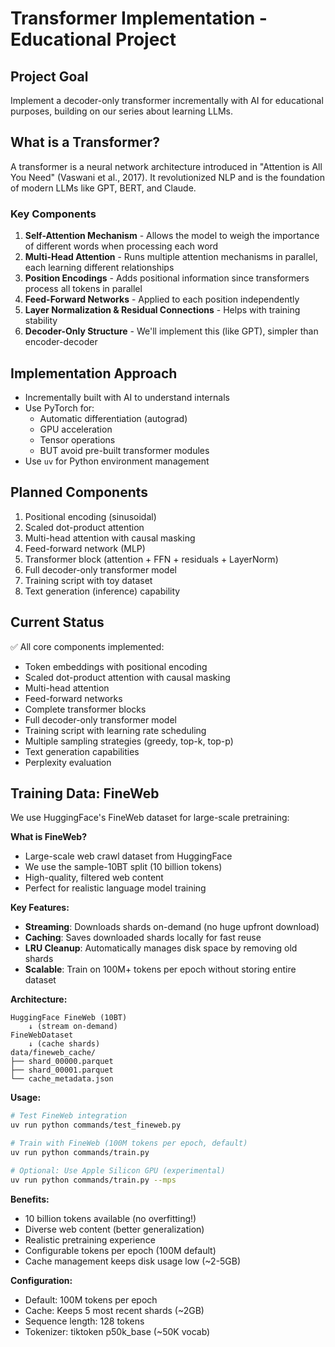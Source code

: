 # Transformer Implementation - Educational Project

## Project Goal
Implement a decoder-only transformer incrementally with AI for educational purposes, building on our series about learning LLMs.

## What is a Transformer?
A transformer is a neural network architecture introduced in "Attention is All You Need" (Vaswani et al., 2017). It revolutionized NLP and is the foundation of modern LLMs like GPT, BERT, and Claude.

### Key Components
1. **Self-Attention Mechanism** - Allows the model to weigh the importance of different words when processing each word
2. **Multi-Head Attention** - Runs multiple attention mechanisms in parallel, each learning different relationships
3. **Position Encodings** - Adds positional information since transformers process all tokens in parallel
4. **Feed-Forward Networks** - Applied to each position independently
5. **Layer Normalization & Residual Connections** - Helps with training stability
6. **Decoder-Only Structure** - We'll implement this (like GPT), simpler than encoder-decoder

## Implementation Approach
- Incrementally built with AI to understand internals
- Use PyTorch for:
  - Automatic differentiation (autograd)
  - GPU acceleration
  - Tensor operations
  - BUT avoid pre-built transformer modules
- Use `uv` for Python environment management

## Planned Components
1. Positional encoding (sinusoidal)
2. Scaled dot-product attention
3. Multi-head attention with causal masking
4. Feed-forward network (MLP)
5. Transformer block (attention + FFN + residuals + LayerNorm)
6. Full decoder-only transformer model
7. Training script with toy dataset
8. Text generation (inference) capability

## Current Status
✅ All core components implemented:
- Token embeddings with positional encoding
- Scaled dot-product attention with causal masking
- Multi-head attention
- Feed-forward networks
- Complete transformer blocks
- Full decoder-only transformer model
- Training script with learning rate scheduling
- Multiple sampling strategies (greedy, top-k, top-p)
- Text generation capabilities
- Perplexity evaluation

## Training Data: FineWeb

We use HuggingFace's FineWeb dataset for large-scale pretraining:

**What is FineWeb?**
- Large-scale web crawl dataset from HuggingFace
- We use the sample-10BT split (10 billion tokens)
- High-quality, filtered web content
- Perfect for realistic language model training

**Key Features:**
- **Streaming**: Downloads shards on-demand (no huge upfront download)
- **Caching**: Saves downloaded shards locally for fast reuse
- **LRU Cleanup**: Automatically manages disk space by removing old shards
- **Scalable**: Train on 100M+ tokens per epoch without storing entire dataset

**Architecture:**
```
HuggingFace FineWeb (10BT)
    ↓ (stream on-demand)
FineWebDataset
    ↓ (cache shards)
data/fineweb_cache/
├── shard_00000.parquet
├── shard_00001.parquet
└── cache_metadata.json
```

**Usage:**
```bash
# Test FineWeb integration
uv run python commands/test_fineweb.py

# Train with FineWeb (100M tokens per epoch, default)
uv run python commands/train.py

# Optional: Use Apple Silicon GPU (experimental)
uv run python commands/train.py --mps
```

**Benefits:**
- 10 billion tokens available (no overfitting!)
- Diverse web content (better generalization)
- Realistic pretraining experience
- Configurable tokens per epoch (100M default)
- Cache management keeps disk usage low (~2-5GB)

**Configuration:**
- Default: 100M tokens per epoch
- Cache: Keeps 5 most recent shards (~2GB)
- Sequence length: 128 tokens
- Tokenizer: tiktoken p50k_base (~50K vocab)
